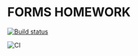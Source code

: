 # FORMS HOMEWORK

[![Build status](https://ci.appveyor.com/api/projects/status/wupefjm9pnf2k0dq?svg=true)](https://ci.appveyor.com/project/stanislavsamo/forms)

![CI](https://github.com/stanislavsamo/forms/actions/workflows/web.yml/badge.svg)
